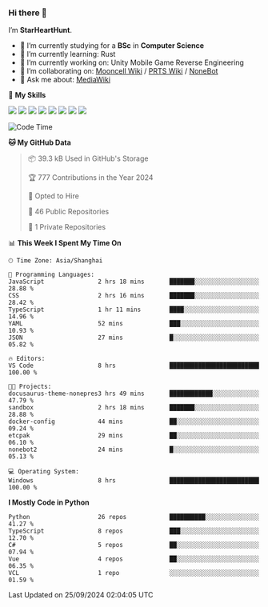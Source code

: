 ### Hi there 👋

I’m **StarHeartHunt**.

- 🏫 I’m currently studying for a **BSc** in **Computer Science**
- 🌱 I’m currently learning: Rust
- 🔭 I’m currently working on: Unity Mobile Game Reverse Engineering
- 👯 I’m collaborating on: [Mooncell Wiki](https://fgo.wiki/) / [PRTS Wiki](http://prts.wiki/) / [NoneBot](https://github.com/nonebot)
- 💬 Ask me about: [MediaWiki](https://www.mediawiki.org)

🌟 **My Skills**

![](https://img.shields.io/badge/-Python-3e74a2?style=flat-square&logo=Python&logoColor=fff)
![](https://img.shields.io/badge/-Node.js-339933?style=flat-square&logo=node.js&logoColor=fff)
![](https://img.shields.io/badge/-Vue-4fc08d?style=flat-square&logo=vue.js&logoColor=fff)
![](https://img.shields.io/badge/-React-2d98ce?style=flat-square&logo=React&logoColor=fff)
![](https://img.shields.io/badge/-TypeScript-3178C6?style=flat-square&logo=TypeScript&logoColor=fff)
![](https://img.shields.io/badge/-Docker-2496ED?style=flat-square&logo=Docker&logoColor=fff)
![](https://img.shields.io/badge/-Linux-000000?style=flat-square&logo=Linux&logoColor=fff)
![](https://img.shields.io/badge/-Dotnet-512bd4?style=flat-square&logo=.net&logoColor=fff)

<!--START_SECTION:waka-->
![Code Time](http://img.shields.io/badge/Code%20Time-1%2C353%20hrs%207%20mins-blue)

**🐱 My GitHub Data** 

> 📦 39.3 kB Used in GitHub's Storage 
 > 
> 🏆 777 Contributions in the Year 2024
 > 
> 💼 Opted to Hire
 > 
> 📜 46 Public Repositories 
 > 
> 🔑 1 Private Repositories 
 > 
📊 **This Week I Spent My Time On** 

```text
🕑︎ Time Zone: Asia/Shanghai

💬 Programming Languages: 
JavaScript               2 hrs 18 mins       ███████░░░░░░░░░░░░░░░░░░   28.88 % 
CSS                      2 hrs 16 mins       ███████░░░░░░░░░░░░░░░░░░   28.42 % 
TypeScript               1 hr 11 mins        ████░░░░░░░░░░░░░░░░░░░░░   14.96 % 
YAML                     52 mins             ███░░░░░░░░░░░░░░░░░░░░░░   10.93 % 
JSON                     27 mins             █░░░░░░░░░░░░░░░░░░░░░░░░   05.82 % 

🔥 Editors: 
VS Code                  8 hrs               █████████████████████████   100.00 % 

🐱‍💻 Projects: 
docusaurus-theme-nonepres3 hrs 49 mins       ████████████░░░░░░░░░░░░░   47.79 % 
sandbox                  2 hrs 18 mins       ███████░░░░░░░░░░░░░░░░░░   28.88 % 
docker-config            44 mins             ██░░░░░░░░░░░░░░░░░░░░░░░   09.24 % 
etcpak                   29 mins             ██░░░░░░░░░░░░░░░░░░░░░░░   06.10 % 
nonebot2                 24 mins             █░░░░░░░░░░░░░░░░░░░░░░░░   05.13 % 

💻 Operating System: 
Windows                  8 hrs               █████████████████████████   100.00 % 
```

**I Mostly Code in Python** 

```text
Python                   26 repos            ██████████░░░░░░░░░░░░░░░   41.27 % 
TypeScript               8 repos             ███░░░░░░░░░░░░░░░░░░░░░░   12.70 % 
C#                       5 repos             ██░░░░░░░░░░░░░░░░░░░░░░░   07.94 % 
Vue                      4 repos             ██░░░░░░░░░░░░░░░░░░░░░░░   06.35 % 
VCL                      1 repo              ░░░░░░░░░░░░░░░░░░░░░░░░░   01.59 % 
```




 Last Updated on 25/09/2024 02:04:05 UTC
<!--END_SECTION:waka-->
